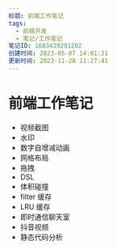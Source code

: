 ```yaml
---
标题: 前端工作笔记
tags:
  - 前端开发
  - 笔记/工作笔记
笔记ID: 1683439291202
创建时间: 2023-05-07 14:01:31
更新时间: 2023-11-28 11:27:41
---
```


# 前端工作笔记

- 视频截图
- 水印
- 数字自增减动画
- 网格布局
- 拖拽
- DSL
- 体积碰撞
- filter 缓存
- LRU 缓存
- 即时通信聊天室
- 抖音视频
- 静态代码分析
